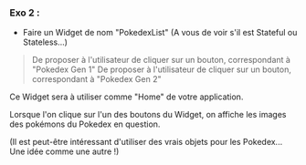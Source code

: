 
### Exo 2 :


- Faire un Widget de nom "PokedexList" (A vous de voir s'il est Stateful ou Stateless...)
> De proposer à l'utilisateur de cliquer sur un bouton, correspondant à "Pokedex Gen 1"
> De proposer à l'utilisateur de cliquer sur un bouton, correspondant à "Pokedex Gen 2"

Ce Widget sera à utiliser comme "Home" de votre application.

Lorsque l'on clique sur l'un des boutons du Widget, on affiche les images des pokémons du Pokedex en question.

(Il est peut-être intéressant d'utiliser des vrais objets pour les Pokedex... Une idée comme une autre !)


